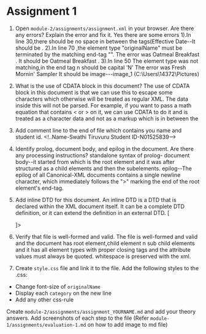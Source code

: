 # Assignment 1

1. Open `module-2/assignments/assignment.xml` in your browser. Are there any errors? Explain the error and fix it.
Yes there are some errors
1).In line 30,there should be no space in between the tags(Effective Date--It should be <Effectivedate> </Effectivedate>.
2).In line 70 ,the element type "originalName" must be terminated by the matching end-tag "</originalName>".
   The error was  <name> Oatmeal Breakfast </originalName>.
   It should be <originalName> Oatmeal Breakfast </originalName>.
3).In line 50 The element type was not matching,in the end tag n should be capital 'N'
   The error was<originalName> Fresh Mornin' Sampler </originalname>
   It should be <originalName> </originalName>
   image---image_1 (C:\Users\14372\Pictures)

2. What is the use of CDATA block in this document?
The use of CDATA block in this document is that we can use this to escape some characters which otherwise will be treated as regular XML. The data inside this will not be parsed. For example, if you want to pass a math equation that contains < or > on it, we can use CDATA to do it and is treated as a character data and not as a markup which is in between the <description> </description>

3. Add comment line to the end of file which contains you name and student id.
   <!..Name-Swathi Tiruvuru Student ID-N01525839-->

4. Identify prolog, document body, and epilog in the document. Are there any processing instructions?
   standalone syntax of prolog-<?xml version="1.0" encoding="UTF-8" standalone="yes" ?>
   document body--it started from <menuinfo> which is the root element and it was after structured as a child elements and then the subelements.
   epilog--The epilog of all Canonical-XML documents contains a single newline character, which immediately follows the ">" marking the end of the root element's end-tag. 

   
5. Add inline DTD for this document.
   An inline DTD is a DTD that is declared within the XML document itself. It can be a complete DTD definition, or it can extend the definition in an external DTD.
   [
   <!ELEMENT menuInfo (title, summary, effectiveDate, menu+)>
   <!ELEMENT menu (category, menuItem+)>
   <!ELEMENT menuItem (itemName, description, price, indicator*)>
   <!ELEMENT itemName (name?, originalName?, oldName?)>
   <!ELEMENT title (#PCDATA)>
   <!ELEMENT summary (#PCDATA)>
   <!ELEMENT effectiveDate (#PCDATA)>
   <!ELEMENT category (#PCDATA)>
   <!ELEMENT name (#PCDATA)>
   <!ELEMENT originalName (#PCDATA)>
   <!ELEMENT oldName (#PCDATA)>
   <!ELEMENT description (#PCDATA)>
   <!ELEMENT price (#PCDATA)>
   <!ELEMENT indicator (#PCDATA)>
   ]>

6. Verify that file is well-formed and valid.
The file is well-formed and valid and the document has root element,child element n sub child elements and it has all element types with proper closing tags and the attribute values must always be quoted.
whitespace is preserved with the xml.

7. Create `style.css` file and link it to the file. Add the following styles to the .css:

- Change font-size of `originalName`
- Display each `category` on the new line
- Add any other css-rule

Create `module-2/assignments/assignment_YOURNAME.md` and add your theory answers. Add screenshots of each step to the file (Refer `module-1/assignments/evaluation-1.md` on how to add image to md file)
